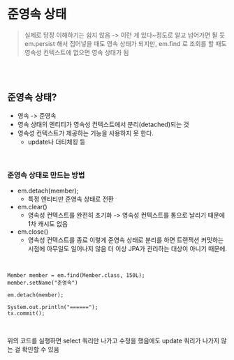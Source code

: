 # 준영속 상태

> 실제로 당장 이해하기는 쉽지 않음 -> 이런 게 있다~정도로 알고 넘어가면 될 듯  
> em.persist 해서 집어넣을 때도 영속 상태가 되지만, em.find 로 조회를 할 때도 영속성 컨텍스트에 없으면 영속 상태가 됨

<br>
<br>

## 준영속 상태?
- 영속 -> 준영속
- 영속 상태의 엔티티가 영속성 컨텍스트에서 분리(detached)되는 것
- 영속성 컨텍스트가 제공하는 기능을 사용하지 못 한다.
	- update나 더티체킹 등

<br>


### 준영속 상태로 만드는 방법
- em.detach(member);
	- 특정 엔티티만 준영속 상태로 전환
- em.clear()
	- 영속성 컨텍스트를 완전히 초기화 -> 영속성 컨텍스트를 통으로 날리기 때문에 1차 캐시도 없음
- em.close()
	- 영속성 컨텍스트를 종료
이렇게 준영속 상태로 분리를 하면 트랜잭션 커밋하는 시점에 아무일도 일어나지 않음
더 이상 JPA가 관리하는 대상이 아니기 때문에.

<br>

```
Member member = em.find(Member.class, 150L);
member.setName("준영속")

em.detach(member);

System.out.println("======");
tx.commit();
```

<br>

위의 코드를 실행하면 select 쿼리만 나가고 수정을 했음에도 update 쿼리가 나가지 않는 걸 확인할 수 있음
